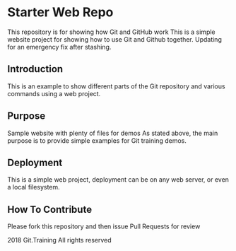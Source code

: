 # Starter Web Repo

This repository is for showing how Git and GitHub work
This is a simple website project for showing how to use Git and Github together.
Updating for an emergency fix after stashing.

## Introduction
This is an example to show different parts of the Git repository and various commands using a web project.

## Purpose

Sample website with plenty of files for demos
As stated above, the main purpose is to provide simple examples for Git training demos.

## Deployment 
This is a simple web project, deployment can be on any web server, or even a local filesystem.

## How To Contribute

Please fork this repository and then issue Pull Requests for review

2018 Git.Training All rights reserved